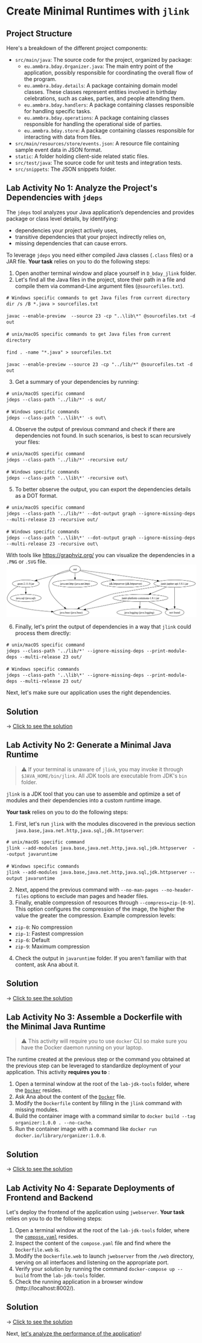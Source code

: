 # Create Minimal Runtimes with `jlink`

## Project Structure

Here's a breakdown of the different project components:

* `src/main/java`: The source code for the project, organized by package:
    * `eu.ammbra.bday.Organizer.java`: The main entry point of the application, possibly responsible for coordinating the overall flow of the program.
    * `eu.ammbra.bday.details`: A package containing domain model classes. These classes represent entities involved in birthday celebrations, such as cakes, parties, and people attending them.
    * `eu.ammbra.bday.handlers`: A package containing classes responsible for handling specific tasks. 
    * `eu.ammbra.bday.operations`: A package containing classes responsible for handling the operational side of parties.
    * `eu.ammbra.bday.store`: A package containing classes responsible for interacting with data from files.
* `src/main/resources/store/events.json`: A resource file containing sample event data in JSON format.
* `static`: A folder holding client-side related static files.
* `src/test/java`: The source code for unit tests and integration tests.
* `src/snippets`: The JSON snippets folder.


## **Lab Activity No 1**: Analyze the Project's Dependencies with `jdeps`

The `jdeps` tool analyzes your Java application’s dependencies and provides package or class level details, by identifying:

* dependencies your project actively uses, 
* transitive dependencies that your project indirectly relies on, 
* missing dependencies that can cause errors.

To leverage `jdeps` you need either compiled Java classes (`.class` files) or a JAR file. **Your task** relies on you to do the following steps:

1. Open another terminal window and place yourself in `D_bday_jlink` folder.
2. Let's find all the Java files in the project, store their path in a file and compile them via command-Line argument files (`@sourcefiles.txt`).

```shell
# Windows specific commands to get Java files from current directory
dir /s /B *.java > sourcefiles.txt

javac --enable-preview  --source 23 -cp "..\lib\*" @sourcefiles.txt -d out

# unix/macOS specific commands to get Java files from current directory

find . -name "*.java" > sourcefiles.txt

javac --enable-preview --source 23 -cp "../lib/*" @sourcefiles.txt -d out
```
3. Get a summary of your dependencies by running:

```shell
# unix/macOS specific command
jdeps --class-path '../lib/*' -s out/

# Windows specific commands
jdeps --class-path '..\lib\*' -s out\
```
4. Observe the output of previous command and check if there are dependencies not found. In such scenarios, is best to scan recursively your files:

```shell
# unix/macOS specific command
jdeps --class-path '../lib/*' -recursive out/

# Windows specific commands
jdeps --class-path '..\lib\*' -recursive out\
```
5. To better observe the output, you can export the dependencies details as a DOT format.

```shell
# unix/macOS specific command
jdeps --class-path '../lib/*' --dot-output graph --ignore-missing-deps --multi-release 23 -recursive out/

# Windows specific commands
jdeps --class-path '..\lib\*' --dot-output graph --ignore-missing-deps --multi-release 23 -recursive out\
```
With tools like https://graphviz.org/ you can visualize the dependencies in a `.PNG` or `.SVG` file.
![](summary.png)

6. Finally, let's print the output of dependencies in a way that `jlink` could process them directly:

```shell
# unix/macOS specific command
jdeps --class-path '../lib/*' --ignore-missing-deps --print-module-deps --multi-release 23 out/

# Windows specific commands
jdeps --class-path '..\lib\*' --ignore-missing-deps --print-module-deps --multi-release 23 out/
```

Next, let's make sure our application uses the right dependencies.

## Solution

&rarr; [Click to see the solution](SOLUTION.md#lab-activity-no-1-analyze-the-projects-dependencies-with-jdeps)

## **Lab Activity No 2**: Generate a Minimal Java Runtime

> ⚠️ If your terminal is unaware of `jlink`, you may invoke it through `$JAVA_HOME/bin/jlink`. All JDK tools are executable from JDK's `bin` folder.

`jlink` is a JDK tool that you can use to assemble and optimize a set of modules and their dependencies into a custom runtime image.

**Your task** relies on you to do the following steps:

1. First, let's run `jlink` with the modules discovered in the previous section `java.base,java.net.http,java.sql,jdk.httpserver`:

```shell
# unix/macOS specific command
jlink --add-modules java.base,java.net.http,java.sql,jdk.httpserver  --output javaruntime

# Windows specific commands
jlink --add-modules java.base,java.net.http,java.sql,jdk.httpserver --output javaruntime
```

2. Next, append the previous command with `--no-man-pages --no-header-files` options to exclude man pages and header files. 
3. Finally, enable compression of resources through `--compress=zip-[0-9]`. This option configures the compression of the image, the higher the value the greater the compression. 
Example compression levels:

* `zip-0`: No compression
* `zip-1`: Fastest compression
* `zip-6`: Default
* `zip-9`: Maximum compression

4. Check the output in `javaruntime` folder. If you aren't familiar with that content, ask Ana about it.

## Solution

&rarr; [Click to see the solution](SOLUTION.md#lab-activity-no-2-generate-a-minimal-java-runtime)

## **Lab Activity No 3**: Assemble a Dockerfile with the Minimal Java Runtime

> ⚠️ This activity will require you to use `docker` CLI so make sure you have the Docker daemon running on your laptop.

The runtime created at the previous step or the command you obtained at the previous step can be leveraged to standardize deployment of your application.
This activity **requires you to** :

1. Open a terminal window at the root of the `lab-jdk-tools` folder, where the [`Docker`](../Dockerfile) resides.
2. Ask Ana about the content of the [`Docker`](../Dockerfile) file.
3. Modify the `Dockerfile` content by filling in the `jlink` command with missing modules.
4. Build the container image with a command similar to `docker build --tag organizer:1.0.0 . --no-cache`.
5. Run the container image with a command like `docker run docker.io/library/organizer:1.0.0`.

## Solution

&rarr; [Click to see the solution](SOLUTION.md#lab-activity-no-3-assemble-a-dockerfile-with-the-minimal-java-runtime)

## **Lab Activity No 4**: Separate Deployments of Frontend and Backend

Let's deploy the frontend of the application using `jwebserver`. **Your task** relies on you to do the following steps:

1. Open a terminal window at the root of the `lab-jdk-tools` folder, where the [`compose.yaml`](../compose.yaml) resides.
2. Inspect the content of the `compose.yaml` file and find where the `Dockerfile.web` is.
3. Modify the `Dockerfile.web` to launch `jwebserver` from the `/web` directory, serving on all interfaces and listening on the appropriate port.
4. Verify your solution by running the command `docker-compose up --build` from the `lab-jdk-tools` folder.
5. Check the running application in a browser window (http://localhost:8002/).

## Solution

&rarr; [Click to see the solution](SOLUTION.md#lab-activity-no-4-separate-deployments-of-frontend-and-backend)

Next, [let's analyze the performance of the application](../E_bday_jfr/README.md)!


